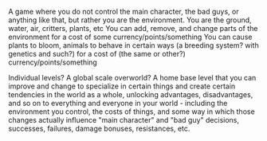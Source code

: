 A game where you do not control the main character, the bad guys, or anything like that, but rather you are the environment.
You are the ground, water, air, critters, plants, etc
You can add, remove, and change parts of the environment for a cost of some currency/points/something
You can cause plants to bloom, animals to behave in certain ways (a breeding system? with genetics and such?) for a cost of (the same or other?) currency/points/something

Individual levels? A global scale overworld? A home base level that you can improve and change to specialize in certain things and create certain tendencies in the world as a whole, unlocking advantages, disadvantages, and so on to everything and everyone in your world - including the environment you control, the costs of things, and some way in which those changes actually influence "main character" and "bad guy" decisions, successes, failures, damage bonuses, resistances, etc.